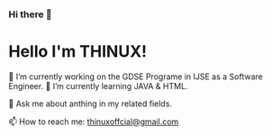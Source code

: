 ### Hi there 👋
# Hello I'm THINUX!

🔭 I’m currently working on the GDSE Programe in IJSE as a Software Engineer.
🌱 I’m currently learning JAVA & HTML.

💬 Ask me about anthing in my related fields.

📫 How to reach me: 
                    thinuxoffcial@gmail.com 


<!--
**THINUX-Official/THINUX-Official** is a ✨ _special_ ✨ repository because its `README.md` (this file) appears on your GitHub profile.

Here are some ideas to get you started:

- 🔭 I’m currently working on ...
- 🌱 I’m currently learning ...
- 👯 I’m looking to collaborate on ...
- 🤔 I’m looking for help with ...
- 💬 Ask me about ...
- 📫 How to reach me: ...
- 😄 Pronouns: ...
- ⚡ Fun fact: ...
-->
